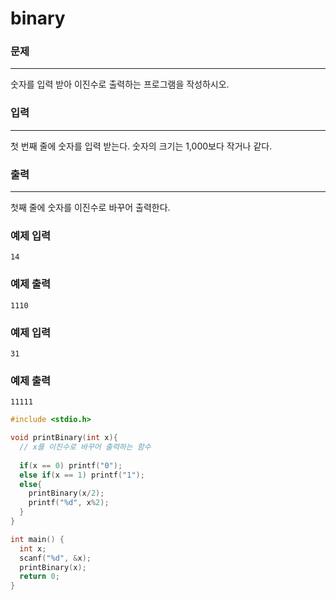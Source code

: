 # binary

### 문제

------

숫자를 입력 받아 이진수로 출력하는 프로그램을 작성하시오.

 

### 입력

------

첫 번째 줄에 숫자를 입력 받는다. 숫자의 크기는 1,000보다 작거나 같다.

 

### 출력

------

첫째 줄에 숫자를 이진수로 바꾸어 출력한다.

 

### 예제 입력

```
14
```

### 예제 출력

```
1110
```

 

### 예제 입력

```
31
```

### 예제 출력

```
11111
```

```c++
#include <stdio.h>

void printBinary(int x){
  // x를 이진수로 바꾸어 출력하는 함수
  
  if(x == 0) printf("0");
  else if(x == 1) printf("1");
  else{
    printBinary(x/2);
    printf("%d", x%2);
  }
}

int main() {
  int x;
  scanf("%d", &x);
  printBinary(x);
  return 0;
}
```

